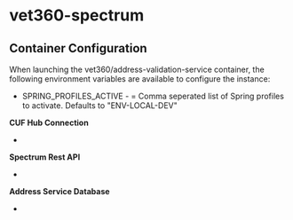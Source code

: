 # vet360-spectrum


## Container Configuration
When launching the vet360/address-validation-service container, the following environment variables are available to configure the instance:
* SPRING_PROFILES_ACTIVE - = Comma seperated list of Spring profiles to activate. Defaults to "ENV-LOCAL-DEV"

__CUF Hub Connection__

*

__Spectrum Rest API__

*

__Address Service Database__

* 